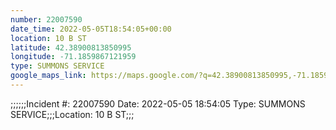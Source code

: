 ```yaml
---
number: 22007590
date_time: 2022-05-05T18:54:05+00:00
location: 10 B ST
latitude: 42.38900813850995
longitude: -71.1859867121959
type: SUMMONS SERVICE
google_maps_link: https://maps.google.com/?q=42.38900813850995,-71.1859867121959
---
```


;;;;;;Incident #: 22007590   Date: 2022-05-05 18:54:05   Type: SUMMONS SERVICE;;;Location: 10 B ST;;;
